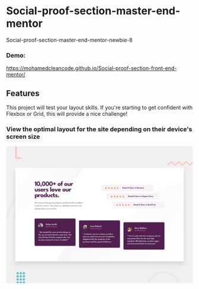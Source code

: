 # Social-proof-section-master-end-mentor

Social-proof-section-master-end-mentor-newbie-8

### Demo:

https://mohamedcleancode.github.io/Social-proof-section-front-end-mentor/

## Features

This project will test your layout skills. If you're starting to get confident with Flexbox or Grid, this will provide a nice challenge!

### View the optimal layout for the site depending on their device's screen size

![Getting Started](./design/desktop-preview.jpg)
